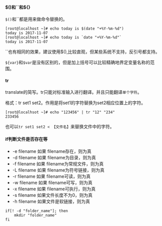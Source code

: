 #### $()和``和${}


`$()`和``都是用来做命令替换的。

```
[root@localhost ~]# echo today is $(date "+%Y-%m-%d")
today is 2017-11-07
[root@localhost ~]# echo today is `date "+%Y-%m-%d"`
today is 2017-11-07
```

``也有相同的效果，建议使用$(),比较直观，但某些系统不支持，反引号都支持。


`${var}`和`$var`是没有区别的，但是加上括号可以比较精确地界定变量名称的范围。

#### tr
translate的简写。tr只能对标准输入进行翻译。并且只能翻译`单个字符`。 

格式：tr set1 set2。作用是将set1的字符替换为set2相应位置上的字符。

```
[root@localhsot ~]# echo "123456" | tr "12" "234" 
233456
```

也可以`tr set1 set2 < 【文件名】`来替换文件中的字符。

#### if判断文件是否存在等

+ -e filename 如果 filename存在，则为真 
+ -d filename 如果 filename为目录，则为真 
+ -f filename 如果 filename为常规文件，则为真 
+ -L filename 如果 filename为符号链接，则为真 
+ -r filename 如果 filename可读，则为真 
+ -w filename 如果 filename可写，则为真 
+ -x filename 如果 filename可执行，则为真 
+ -s filename 如果文件长度不为0，则为真 
+ -h filename 如果文件是软链接，则为真

```
if[! -d "folder_name"]; then
    mkdir "folder_name"
fi
```